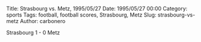 Title: Strasbourg vs. Metz, 1995/05/27
Date: 1995/05/27 00:00
Category: sports
Tags: football, football scores, Strasbourg, Metz
Slug: strasbourg-vs-metz
Author: carbonero


Strasbourg 1 - 0 Metz
